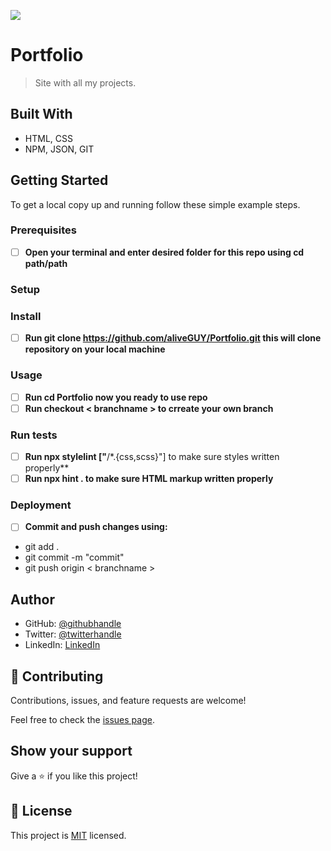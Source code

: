![](https://img.shields.io/badge/Microverse-blueviolet)

# Portfolio

> Site with all my projects.


## Built With

- HTML, CSS
- NPM, JSON, GIT


## Getting Started

To get a local copy up and running follow these simple example steps.

### Prerequisites
- [ ] **Open your terminal and enter desired folder for this repo using cd path/path**

### Setup

### Install
- [ ] **Run git clone https://github.com/aliveGUY/Portfolio.git this will clone repository on your local machine**

### Usage
- [ ] **Run cd Portfolio now you ready to use repo**
- [ ] **Run checkout < branchname > to crreate your own branch**

### Run tests
- [ ] **Run npx stylelint ["**/*.{css,scss}"] to make sure styles written properly**
- [ ] **Run npx hint . to make sure HTML markup written properly**

### Deployment
- [ ] **Commit and push changes using:**
* git add .
* git commit -m "commit"
* git push origin < branchname >


## Author

- GitHub: [@githubhandle](https://github.com/aliveGUY)
- Twitter: [@twitterhandle](https://twitter.com/Sciborskyy)
- LinkedIn: [LinkedIn](https://www.linkedin.com/in/ilya-dubrovin-921a2721b/)

## 🤝 Contributing

Contributions, issues, and feature requests are welcome!

Feel free to check the [issues page](../../issues/).

## Show your support

Give a ⭐️ if you like this project!

## 📝 License

This project is [MIT](./MIT.md) licensed.
